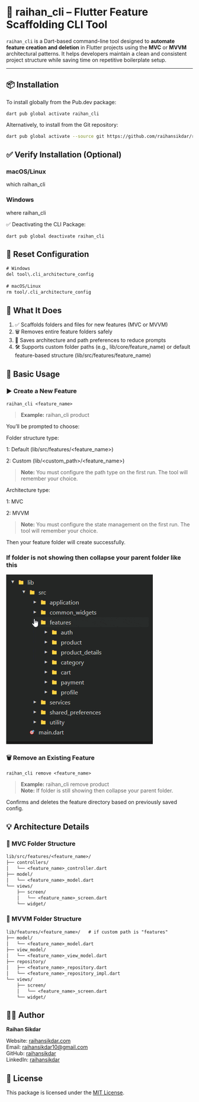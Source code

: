 # 🚀 raihan_cli – Flutter Feature Scaffolding CLI Tool

`raihan_cli` is a Dart-based command-line tool designed to **automate feature creation and deletion** in Flutter projects using the **MVC** or **MVVM** architectural patterns. It helps developers maintain a clean and consistent project structure while saving time on repetitive boilerplate setup.

---

## 📦 Installation

To install globally from the Pub.dev package:
```
dart pub global activate raihan_cli
```

Alternatively, to install from the Git repository:

```bash
dart pub global activate --source git https://github.com/raihansikdar/raihan_cli.git
```

## ✅ Verify Installation (Optional)

### macOS/Linux
which raihan_cli

### Windows
where raihan_cli

✅ Deactivating the CLI Package:
```
dart pub global deactivate raihan_cli

```

## 🔄 Reset Configuration

```
# Windows
del tool\.cli_architecture_config

# macOS/Linux
rm tool/.cli_architecture_config

```

## 📁 What It Does

1. ✅ Scaffolds folders and files for new features (MVC or MVVM)
2. 🗑️ Removes entire feature folders safely
3. 🔧 Saves architecture and path preferences to reduce prompts
4. 🛠️ Supports custom folder paths (e.g., lib/core/feature_name) or default feature-based structure (lib/src/features/feature_name)

## 🧪 Basic Usage
### ▶️ Create a New Feature
```
raihan_cli <feature_name>

```
> **Example:** raihan_cli product

You’ll be prompted to choose:

Folder structure type:

1: Default (lib/src/features/<feature_name>)

2: Custom (lib/<custom_path>/<feature_name>)


> **Note:** You must configure the path type on the first run. The tool will remember your choice.


Architecture type:

1: MVC

2: MVVM

> **Note:** You must configure the state management on the first run. The tool will remember your choice.


Then your feature folder will create successfully.


### If folder is not showing then collapse your parent folder like this
![raihan_cli](https://github.com/raihansikdar/raihan_cli/blob/main/assets/raihan_cli_feature.gif?raw=true)

### 🗑️ Remove an Existing Feature
```
raihan_cli remove <feature_name>
```
> **Example:** raihan_cli remove product <br>
> **Note:** If folder is still showing then collapse your parent folder.

Confirms and deletes the feature directory based on previously saved config.

## 💡 Architecture Details

### 📁 MVC Folder Structure

```
lib/src/features/<feature_name>/
├── controllers/
│   └── <feature_name>_controller.dart
├── model/
│   └── <feature_name>_model.dart
└── views/
    ├── screen/
    │   └── <feature_name>_screen.dart
    └── widget/
```

### 📁 MVVM Folder Structure
```
lib/features/<feature_name>/   # if custom path is "features"
├── model/
│   └── <feature_name>_model.dart
├── view_model/
│   └── <feature_name>_view_model.dart
├── repository/
│   ├── <feature_name>_repository.dart
│   └── <feature_name>_repository_impl.dart
└── views/
    ├── screen/
    │   └── <feature_name>_screen.dart
    └── widget/

```



##  👨‍💻 Author
**Raihan Sikdar**

Website: [raihansikdar.com](https://raihansikdar.com)  
Email: raihansikdar10@gmail.com  
GitHub: [raihansikdar](https://github.com/raihansikdar)  
LinkedIn: [raihansikdar](https://www.linkedin.com/in/raihansikdar/)


## 📜 License
This package is licensed under the [MIT License](https://github.com/raihansikdar/raihan_cli/blob/main/LICENSE).
